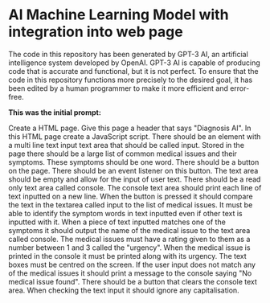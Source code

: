 # AI Machine Learning Model with integration into web page

The code in this repository has been generated by GPT-3 AI, an artificial intelligence system developed by OpenAI. GPT-3 AI is capable of producing code that is accurate and functional, but it is not perfect. To ensure that the code in this repository functions more precisely to the desired goal, it has been edited by a human programmer to make it more efficient and error-free.

**This was the initial prompt:**

Create a HTML page. Give this page a header that says "Diagnosis AI". In this HTML page create a JavaScript script. There should be an element with a multi line text input text area that should be called input. Stored in the page there should be a large list of common medical issues and their symptoms. These symptoms should be one word. There should be a button on the page. There should be an event listener on this button. The text area should be empty and allow for the input of user text.  There should be a read only text area called console. The console text area should print each line of text inputted on a new line. When the button is pressed it should compare the text in the textarea called input to the list of medical issues. It must be able to identify the symptom words in text inputted even if other text is inputted with it. When a piece of text inputted matches one of the symptoms it should output the name of the medical issue to the text area called console.  The medical issues must have a rating given to them as a number between 1 and 3 called the "urgency". When the medical issue is printed in the console it must be printed along with its urgency. The text boxes must be centred on the screen.  If  the user input does not match any of the medical issues it should print a message to the console saying "No medical issue found". There should be a button that clears the console text area. When checking the text input it should ignore any capitalisation.